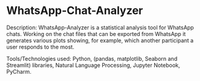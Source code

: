 # WhatsApp-Chat-Analyzer
Description: WhatsApp-Analyzer is a statistical analysis tool for WhatsApp chats. Working on the chat files that can be exported from WhatsApp it generates various plots showing, for example, which another participant a user responds to the most.

Tools/Technologies used: Python, (pandas, matplotlib, Seaborn and Streamlit) libraries, Natural Language Processing, Jupyter Notebook, PyCharm.
